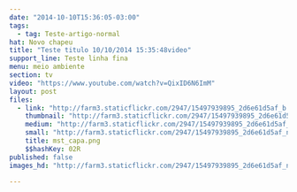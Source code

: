 ```yaml
---
date: "2014-10-10T15:36:05-03:00"
tags:
  - tag: Teste-artigo-normal
hat: Novo chapeu
title: "Teste titulo 10/10/2014 15:35:48video"
support_line: Teste linha fina
menu: meio ambiente
section: tv
video: "https://www.youtube.com/watch?v=QixID6N6ImM"
layout: post
files:
  - link: "http://farm3.staticflickr.com/2947/15497939895_2d6e61d5af_b.jpg"
    thumbnail: "http://farm3.staticflickr.com/2947/15497939895_2d6e61d5af_t.jpg"
    medium: "http://farm3.staticflickr.com/2947/15497939895_2d6e61d5af_z.jpg"
    small: "http://farm3.staticflickr.com/2947/15497939895_2d6e61d5af_n.jpg"
    title: mst_capa.png
    $$hashKey: 02R
published: false
images_hd: "http://farm3.staticflickr.com/2947/15497939895_2d6e61d5af_n.jpg"

---
```

